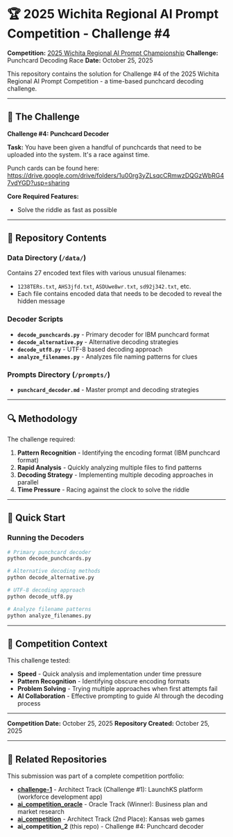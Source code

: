 # 🏆 2025 Wichita Regional AI Prompt Competition - Challenge #4

**Competition:** [2025 Wichita Regional AI Prompt Championship](https://www.aipromptchamp.com)
**Challenge:** Punchcard Decoding Race
**Date:** October 25, 2025

This repository contains the solution for Challenge #4 of the 2025 Wichita Regional AI Prompt Competition - a time-based punchcard decoding challenge.

---

## 🎯 The Challenge

**Challenge #4: Punchcard Decoder**

**Task:** You have been given a handful of punchcards that need to be uploaded into the system. It's a race against time.

Punch cards can be found here:
https://drive.google.com/drive/folders/1u00rg3yZLsqcCRmwzDQGzWbRG47vdYGD?usp=sharing

**Core Required Features:**
- Solve the riddle as fast as possible

---

## 📁 Repository Contents

### Data Directory (`/data/`)
Contains 27 encoded text files with various unusual filenames:
- `1238TERs.txt`, `AHS3jfd.txt`, `ASDUwe8wr.txt`, `sd92j342.txt`, etc.
- Each file contains encoded data that needs to be decoded to reveal the hidden message

### Decoder Scripts

- **`decode_punchcards.py`** - Primary decoder for IBM punchcard format
- **`decode_alternative.py`** - Alternative decoding strategies
- **`decode_utf8.py`** - UTF-8 based decoding approach
- **`analyze_filenames.py`** - Analyzes file naming patterns for clues

### Prompts Directory (`/prompts/`)

- **`punchcard_decoder.md`** - Master prompt and decoding strategies

---

## 🔍 Methodology

The challenge required:

1. **Pattern Recognition** - Identifying the encoding format (IBM punchcard format)
2. **Rapid Analysis** - Quickly analyzing multiple files to find patterns
3. **Decoding Strategy** - Implementing multiple decoding approaches in parallel
4. **Time Pressure** - Racing against the clock to solve the riddle

---

## 🚀 Quick Start

### Running the Decoders

```bash
# Primary punchcard decoder
python decode_punchcards.py

# Alternative decoding methods
python decode_alternative.py

# UTF-8 decoding approach
python decode_utf8.py

# Analyze filename patterns
python analyze_filenames.py
```

---

## 📝 Competition Context

This challenge tested:
- **Speed** - Quick analysis and implementation under time pressure
- **Pattern Recognition** - Identifying obscure encoding formats
- **Problem Solving** - Trying multiple approaches when first attempts fail
- **AI Collaboration** - Effective prompting to guide AI through the decoding process

---

**Competition Date:** October 25, 2025
**Repository Created:** October 25, 2025

---

## 🔗 Related Repositories

This submission was part of a complete competition portfolio:

- **[challenge-1](https://github.com/jsperson/challenge-1)** - Architect Track (Challenge #1): LaunchKS platform (workforce development app)
- **[ai_competition_oracle](https://github.com/jsperson/ai_competition_oracle)** - Oracle Track (Winner): Business plan and market research
- **[ai_competition](https://github.com/jsperson/ai_competition)** - Architect Track (2nd Place): Kansas web games
- **ai_competition_2** (this repo) - Challenge #4: Punchcard decoder
